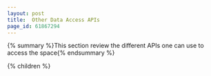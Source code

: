 ```yaml
---
layout: post
title:  Other Data Access APIs
page_id: 61867294
---
```


{% summary %}This section review the different APIs one can use to access the space{% endsummary %}

{% children %}
